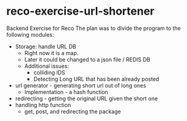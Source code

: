 # reco-exercise-url-shortener
Backend Exercise for Reco
The plan was to divide the program to the following modules:
- Storage: handle URL DB
  - Right now it is a map.
  - Later it could be changed to a json file / REDIS DB
  - Additional issues: 
    - colliding IDS 
    - Detecting Long URL that has been already posted
- url generator - generating short url out of long ones
  - Implementation - a hash function
- redirecting - getting the original URL given the short one
- handling http function 
  - get, post, and redirecting the package

